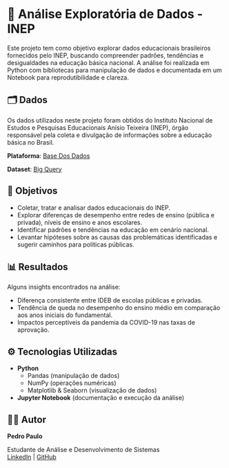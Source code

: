 # 🎒 Análise Exploratória de Dados - INEP

Este projeto tem como objetivo explorar dados educacionais brasileiros fornecidos pelo INEP, buscando compreender padrões, tendências e desigualdades na educação básica nacional. A análise foi realizada em Python com bibliotecas para manipulação de dados e documentada em um Notebook para reprodutibilidade e clareza.

## 🗂️ Dados

Os dados utilizados neste projeto foram obtidos do Instituto Nacional de Estudos e Pesquisas Educacionais Anísio Teixeira (INEP), órgão responsável pela coleta e divulgação de informações sobre a educação básica no Brasil.

**Plataforma**: [Base Dos Dados](https://basedosdados.org/dataset/96eab476-5d30-459b-82be-f888d4d0d6b9?table=bc84dea9-1126-4423-86d2-8835e6b19a72)

**Dataset**: [Big Query](https://console.cloud.google.com/bigquery?p=basedosdados&d=br_inep_ideb&t=brasil&page=table&project=nimble-volt-461222-e1&ws=!1m5!1m4!4m3!1sbasedosdados!2sbr_inep_ideb!3sbrasil)

## 📌 Objetivos

- Coletar, tratar e analisar dados educacionais do INEP.
- Explorar diferenças de desempenho entre redes de ensino (pública e privada), níveis de ensino e anos escolares.
- Identificar padrões e tendências na educação em cenário nacional.
- Levantar hipóteses sobre as causas das problemáticas identificadas e sugerir caminhos para políticas públicas.

## 📊 Resultados

Alguns insights encontrados na análise:

- Diferença consistente entre IDEB de escolas públicas e privadas.
- Tendência de queda no desempenho do ensino médio em comparação aos anos iniciais do fundamental.
- Impactos perceptíveis da pandemia da COVID-19 nas taxas de aprovação.

## ⚙️ Tecnologias Utilizadas

- **Python**
  - Pandas (manipulação de dados)
  - NumPy (operações numéricas)
  - Matplotlib & Seaborn (visualização de dados)
- **Jupyter Notebook** (documentação e execução da análise)

## 🧑‍💻 Autor

**Pedro Paulo**

Estudante de Análise e Desenvolvimento de Sistemas  
[LinkedIn](https://www.linkedin.com/in/seu-linkedin) | [GitHub](https://github.com/seu-usuario)
